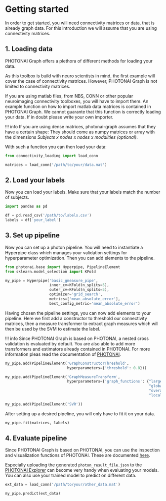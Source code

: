 # Getting started

In order to get started, you will need connectivity matrices or data, that is already graph data. 
For this introduction we will assume that you are using connectivity matrices.

## 1. Loading data
PHOTONAI Graph offers a plethora of different methods for loading your data.

As this toolbox is build with neuro scientists in mind, the first example will cover the case of connectivity matrices.
However, PHOTONAI Graph is not limited to connectivity matrices.

If you are using matlab files, from NBS, CONN or other popular neuroimaging connectivity toolboxes, you will have to 
import them. An example function on how to import matlab data matrices is contained in PHOTONAI Graph.
We cannot guarante that this function is correctly loading your data. If in doubt please write your own importer.

!!! info 
    If you are using dense matrices, photonai-graph assumes that they have a certain shape: 
    They should come as numpy matrices or array with the dimensions *Subjects x nodes x nodes x modalities (optional)*. 

With such a function you can then load your data:

```python
from connectivity_loading import load_conn

matrices = load_conn('/path/to/your/data.mat')
```

## 2. Load your labels

Now you can load your labels. Make sure that your labels match the number of subjects.

```python
import pandas as pd

df = pd.read_csv('/path/to/labels.csv')
labels = df['your_label']
```

## 3. Set up pipeline

Now you can set up a photon pipeline. You will need to instantiate a Hyperpipe class which manages your validation settings for hyperparameter optimization. Then you can add elements to the pipeline.

```python
from photonai.base import Hyperpipe, PipelineElement
from sklearn.model_selection import KFold

my_pipe = Hyperpipe('basic_gmeasure_pipe',
                    inner_cv=KFold(n_splits=5),
                    outer_cv=KFold(n_splits=5),
                    optimizer='grid_search',
                    metrics=['mean_absolute_error'],
                    best_config_metric='mean_absolute_error')
```

Having chosen the pipeline settings, you can now add elements to your pipeline. Here we first add a constructor to threshold our connectivity matrices, then a measure transformer to extract graph measures which will then be used by the SVM to estimate the label.

!!! info
    Since PHOTONAI Graph is based on PHOTONAI, a nested cross validation is evaluated by default. You are also able to 
    add more transformers and estimators already contained in PHOTONAI. For more information pleas read the documentation
    of [PHOTONAI](https://wwu-mmll.github.io/photonai/).

```python
my_pipe.add(PipelineElement('GraphConstructorThreshold',
                            hyperparameters={'threshold': 0.8}))

my_pipe.add(PipelineElement('GraphMeasureTransform',
                            hyperparameters={'graph_functions': {"large_clique_size": {},
                                                                 "global_efficiency": {},
                                                                 "overall_reciprocity": {},
                                                                 "local_efficiency": {}}}))

my_pipe.add(PipelineElement('SVR'))
```

After setting up a desired pipeline, you will only have to fit it on your data.

```python
my_pipe.fit(matrices, labels)
```

## 4. Evaluate pipeline

Since PHOTONAI Graph is based on PHOTONAI, you can use the inspection and visualization functions of PHOTONAI.
These are documented <a target='_blank' href='https://wwu-mmll.github.io/photonai/getting_started/output/'>here</a>.

Especially uploading the generated `photon_result_file.json` to the <a target='_blank' href='https://explorer.photon-ai.com/'>PHOTONAI Explorer</a>
can become very handy when evaluating your models.
 You can also use your trained model to predict on different data.

```python
ext_data = load_conn('/path/to/your/other_data.mat')

my_pipe.predict(ext_data)
```
